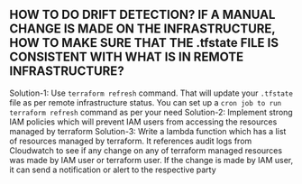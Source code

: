 ## HOW TO DO DRIFT DETECTION? IF A MANUAL CHANGE IS MADE ON THE INFRASTRUCTURE, HOW TO MAKE SURE THAT THE .tfstate FILE IS CONSISTENT WITH WHAT IS IN REMOTE INFRASTRUCTURE?

Solution-1: Use `terraform refresh` command. That will update your `.tfstate` file as per remote infrastructure status. You can set up a `cron job to run terraform refresh` command as per your need
Solution-2: Implement strong IAM policies which will prevent IAM users from accessing the resources managed by terraform
Solution-3: Write a lambda function which has a list of resources managed by terraform. It references audit logs from Cloudwatch to see if any change on any of terraform managed resources was made by IAM user or terraform user. If the change is made by IAM user, it can send a notification or alert to the respective party

